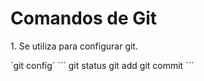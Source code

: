 <h1>Comandos de Git</h1>
<p>1. Se utiliza para configurar git.</p>
`git config`
```
git status
git add
git commit
```
